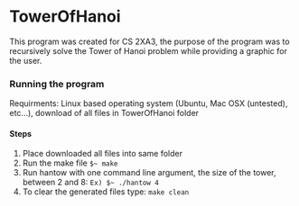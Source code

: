 TowerOfHanoi
===========
This program was created for CS 2XA3, the purpose of the program was to recursively solve the Tower of Hanoi problem while providing a graphic for the user.

### Running the program ####
Requirments: Linux based operating system (Ubuntu, Mac OSX (untested), etc...), download of all files in TowerOfHanoi folder

#### Steps ####
  1. Place downloaded all files into same folder
  2. Run the make file `$~ make`
  3. Run  hantow with one command line argument, the size of the tower, between 2 and 8:
    `Ex) $~ ./hantow 4`
  4. To clear the generated files type: `make clean`

